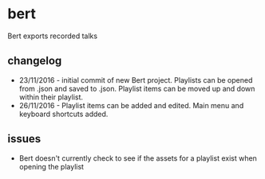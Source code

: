 # bert
Bert exports recorded talks

## changelog
* 23/11/2016 - initial commit of new Bert project.  Playlists can be opened from .json and saved to .json.  Playlist items can be moved up and down within their playlist.
* 26/11/2016 - Playlist items can be added and edited.  Main menu and keyboard shortcuts added.

## issues
* Bert doesn't currently check to see if the assets for a playlist exist when opening the playlist
